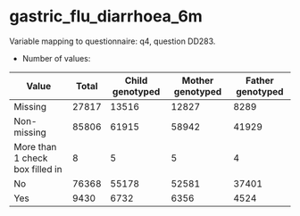 # gastric_flu_diarrhoea_6m
Variable mapping to questionnaire: q4, question DD283.
- Number of values:

| Value | Total | Child genotyped | Mother genotyped | Father genotyped |
| ----- | ----- | --------------- | ---------------- | ---------------- |
| Missing | 27817 | 13516 | 12827 | 8289 |
| Non-missing | 85806 | 61915 | 58942 | 41929 |
| More than 1 check box filled in | 8 | 5 | 5 |4 |
| No | 76368 | 55178 | 52581 |37401 |
| Yes | 9430 | 6732 | 6356 |4524 |



